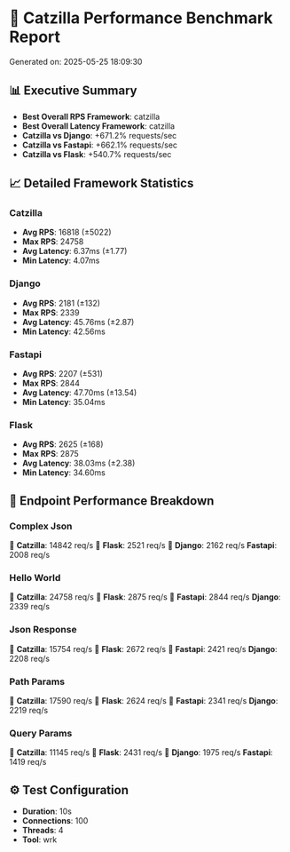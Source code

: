 # 🚀 Catzilla Performance Benchmark Report

Generated on: 2025-05-25 18:09:30

## 📊 Executive Summary

- **Best Overall RPS Framework**: catzilla
- **Best Overall Latency Framework**: catzilla
- **Catzilla vs Django**: +671.2% requests/sec
- **Catzilla vs Fastapi**: +662.1% requests/sec
- **Catzilla vs Flask**: +540.7% requests/sec

## 📈 Detailed Framework Statistics

### Catzilla
- **Avg RPS**: 16818 (±5022)
- **Max RPS**: 24758
- **Avg Latency**: 6.37ms (±1.77)
- **Min Latency**: 4.07ms

### Django
- **Avg RPS**: 2181 (±132)
- **Max RPS**: 2339
- **Avg Latency**: 45.76ms (±2.87)
- **Min Latency**: 42.56ms

### Fastapi
- **Avg RPS**: 2207 (±531)
- **Max RPS**: 2844
- **Avg Latency**: 47.70ms (±13.54)
- **Min Latency**: 35.04ms

### Flask
- **Avg RPS**: 2625 (±168)
- **Max RPS**: 2875
- **Avg Latency**: 38.03ms (±2.38)
- **Min Latency**: 34.60ms

## 🎯 Endpoint Performance Breakdown

### Complex Json
🥇 **Catzilla**: 14842 req/s
🥈 **Flask**: 2521 req/s
🥉 **Django**: 2162 req/s
   **Fastapi**: 2008 req/s

### Hello World
🥇 **Catzilla**: 24758 req/s
🥈 **Flask**: 2875 req/s
🥉 **Fastapi**: 2844 req/s
   **Django**: 2339 req/s

### Json Response
🥇 **Catzilla**: 15754 req/s
🥈 **Flask**: 2672 req/s
🥉 **Fastapi**: 2421 req/s
   **Django**: 2208 req/s

### Path Params
🥇 **Catzilla**: 17590 req/s
🥈 **Flask**: 2624 req/s
🥉 **Fastapi**: 2341 req/s
   **Django**: 2219 req/s

### Query Params
🥇 **Catzilla**: 11145 req/s
🥈 **Flask**: 2431 req/s
🥉 **Django**: 1975 req/s
   **Fastapi**: 1419 req/s

## ⚙️ Test Configuration

- **Duration**: 10s
- **Connections**: 100
- **Threads**: 4
- **Tool**: wrk
